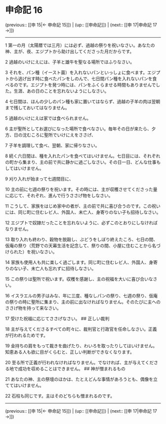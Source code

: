 # 申命記 16

(previous:: [[申 15|← 申命記 15]]) | (up:: [[申命記]]) | (next:: [[申 17|申命記 17 →]])

***




1 
第一の月（太陽暦では三月）には必ず、過越の祭りを祝いなさい。あなたの神、主が、夜、エジプトから助け出してくださった月だからです。 



2 
過越のいけにえには、子羊と雄牛を聖なる場所でほふりなさい。 



3 
それを、パン種（イースト菌）を入れないパンといっしょに食べます。エジプトから逃げ出す時に食べたパンをしのんで、七日間パン種を入れないパンを食べるのです。エジプトを発つ時には、パンをふくらませる時間もありませんでした。生涯、あの日のことを忘れないようにしなさい。 



4 
七日間は、ほんの少しのパン種も家に置いてはならず、過越の子羊の肉は翌朝まで残しておいてはなりません。 



5 
過越のいけにえは家では食べられません。 



6 
主が聖所としてお選びになった場所で食べなさい。毎年その日が来たら、夕方、日の沈むころに聖所でいけにえをささげ、 



7 
子羊を調理して食べ、翌朝、家に帰りなさい。 



8 
続く六日間は、種を入れたパンを食べてはいけません。七日目には、それぞれの町から集まり、主の前で共に静かに過ごしなさい。その日一日、どんな仕事もしてはいけません。 



9 
刈り入れが始まって七週間目に、 



10 
主の前に七週の祭りを祝います。その時には、主が収穫させてくださった量に応じて、それぞれ、進んで行うささげ物をしなさい。 



11 
こうして、家族をはじめ家中の者が、主の前で共に喜び合うのです。この祝いには、同じ町に住むレビ人、外国人、未亡人、身寄りのない子も招待しなさい。 



12 
エジプトで奴隷だったことを忘れないように、必ずこのとおりにしなければなりません。 



13 
取り入れも終わり、穀物を脱穀し、ぶどうをしぼり終えたころ、七日の間、仮庵の祭り（荒野での天幕生活を記念して、祭りの間、小屋に住むことから名づけられた）を祝いなさい。 



14 
家族も使用人も共に楽しく過ごします。同じ町に住むレビ人、外国人、身寄りのない子、未亡人も忘れずに招待しなさい。 



15 
この祭りは聖所で祝います。収穫を感謝し、主の祝福を大いに喜び合いなさい。 



16 
イスラエルの男子はみな、年に三度、種なしパンの祭り、七週の祭り、仮庵の祭りの時に聖所に集まり、主の前に出なければなりません。そのたびに主へのささげ物を持って来なさい。 



17 
受けた祝福に応じてささげなさい。 ## 正しい裁判 



18 
主が与えてくださるすべての町々に、裁判官と行政官を任命しなさい。正義が行われるためです。 



19 
金持ちの肩をもって裁きを曲げたり、わいろを取ったりしてはいけません。知恵ある人も欲に目がくらむと、正しい判断ができなくなります。 



20 
至る所で正義が行われなければなりません。でなければ、主が与えてくださる地で成功を収めることはできません。 ## 神が憎まれるもの 



21 
あなたの神、主の祭壇のほかは、たとえどんな事情があろうとも、偶像を立ててはいけません。 



22 
石柱も同じです。主はそのどちらも憎まれるのです。

***

(previous:: [[申 15|← 申命記 15]]) | (up:: [[申命記]]) | (next:: [[申 17|申命記 17 →]])
